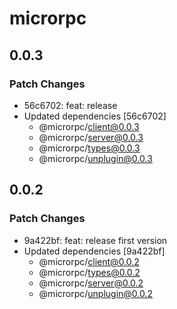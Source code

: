 # microrpc

## 0.0.3

### Patch Changes

- 56c6702: feat: release
- Updated dependencies [56c6702]
  - @microrpc/client@0.0.3
  - @microrpc/server@0.0.3
  - @microrpc/types@0.0.3
  - @microrpc/unplugin@0.0.3

## 0.0.2

### Patch Changes

- 9a422bf: feat: release first version
- Updated dependencies [9a422bf]
  - @microrpc/client@0.0.2
  - @microrpc/types@0.0.2
  - @microrpc/server@0.0.2
  - @microrpc/unplugin@0.0.2
